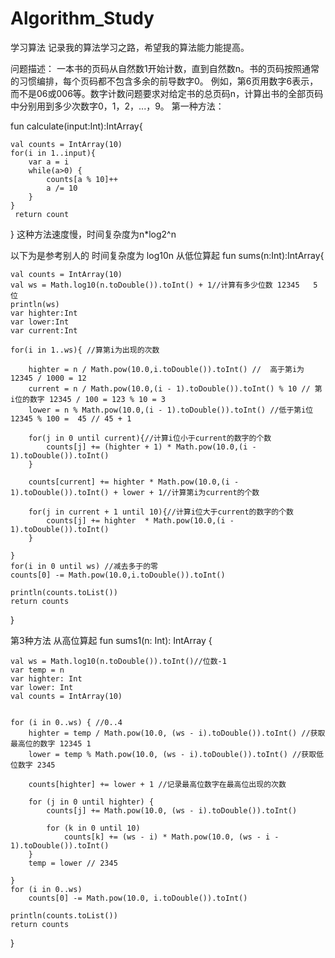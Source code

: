 # Algorithm_Study
学习算法
记录我的算法学习之路，希望我的算法能力能提高。

问题描述：
一本书的页码从自然数1开始计数，直到自然数n。书的页码按照通常的习惯编排，每个页码都不包含多余的前导数字0。
例如，第6页用数字6表示，而不是06或006等。数字计数问题要求对给定书的总页码n，计算出书的全部页码中分别用到多少次数字0，1，2，...，9。
第一种方法：

fun calculate(input:Int):IntArray{ 

    val counts = IntArray(10)
    for(i in 1..input){
        var a = i
        while(a>0) {
            counts[a % 10]++
            a /= 10
        }
    }
     return count	 
}
这种方法速度慢，时间复杂度为n*log2^n

以下为是参考别人的 时间复杂度为 log10n
从低位算起
fun sums(n:Int):IntArray{

    val counts = IntArray(10)
    val ws = Math.log10(n.toDouble()).toInt() + 1//计算有多少位数 12345   5 位
    println(ws)
    var highter:Int
    var lower:Int
    var current:Int
    
    for(i in 1..ws){ //算第i为出现的次数
      
        highter = n / Math.pow(10.0,i.toDouble()).toInt() //  高于第i为 12345 / 1000 = 12
        current = n / Math.pow(10.0,(i - 1).toDouble()).toInt() % 10 // 第i位的数字 12345 / 100 = 123 % 10 = 3
        lower = n % Math.pow(10.0,(i - 1).toDouble()).toInt() //低于第i位 12345 % 100 =  45 // 45 + 1

        for(j in 0 until current){//计算i位小于current的数字的个数
            counts[j] += (highter + 1) * Math.pow(10.0,(i - 1).toDouble()).toInt()
        }
				
        counts[current] += highter * Math.pow(10.0,(i - 1).toDouble()).toInt() + lower + 1//计算第i为current的个数

        for(j in current + 1 until 10){//计算i位大于current的数字的个数
            counts[j] += highter  * Math.pow(10.0,(i - 1).toDouble()).toInt()
        }

    }
    for(i in 0 until ws) //减去多于的零
    counts[0] -= Math.pow(10.0,i.toDouble()).toInt()

    println(counts.toList())
    return counts
}

第3种方法 从高位算起
fun sums1(n: Int): IntArray {

    val ws = Math.log10(n.toDouble()).toInt()//位数-1
    var temp = n
    var highter: Int
    var lower: Int
    val counts = IntArray(10)


    for (i in 0..ws) { //0..4
        highter = temp / Math.pow(10.0, (ws - i).toDouble()).toInt() //获取最高位的数字 12345 1
        lower = temp % Math.pow(10.0, (ws - i).toDouble()).toInt() //获取低位数字 2345

        counts[highter] += lower + 1 //记录最高位数字在最高位出现的次数

        for (j in 0 until highter) {
            counts[j] += Math.pow(10.0, (ws - i).toDouble()).toInt()

            for (k in 0 until 10)
                counts[k] += (ws - i) * Math.pow(10.0, (ws - i - 1).toDouble()).toInt()
        }
        temp = lower // 2345

    }
    for (i in 0..ws)
        counts[0] -= Math.pow(10.0, i.toDouble()).toInt()

    println(counts.toList())
    return counts
}

